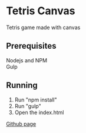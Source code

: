 Tetris Canvas
=============

Tetris game made with canvas

Prerequisites
------------
Nodejs and NPM  
Gulp  

Running
-------
1. Run "npm install"
2. Run "gulp"
3. Open the index.html

[Github page](http://renatomassao.github.io/tetris-canvas/)